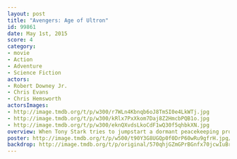 ```yaml
---
layout: post
title: "Avengers: Age of Ultron"
id: 99861
date: May 1st, 2015
score: 4
category:
- movie
- Action
- Adventure
- Science Fiction
actors:
- Robert Downey Jr.
- Chris Evans
- Chris Hemsworth
actorsImages:
- http://image.tmdb.org/t/p/w300/r7WLn4Kbnqb6oJ8TmSI0e4LkWTj.jpg
- http://image.tmdb.org/t/p/w300/kRlx7PxXkom7Daj8Z2HmcbPQB1o.jpg
- http://image.tmdb.org/t/p/w300/eknQXvdsLkoCdF1wQ30f5qhbkXN.jpg
overview: When Tony Stark tries to jumpstart a dormant peacekeeping program, things go awry and Earth’s Mightiest Heroes are put to the ultimate test as the fate of the planet hangs in the balance. As the villainous Ultron emerges, it is up to The Avengers to stop him from enacting his terrible plans, and soon uneasy alliances and unexpected action pave the way for an epic and unique global adventure.
poster: http://image.tmdb.org/t/p/w500/t90Y3G8UGQp0f0DrP60wRu9gfrH.jpg/
backdrop: http://image.tmdb.org/t/p/original/570qhjGZmGPrBGnfx70jcwIuBr4.jpg
---
```

